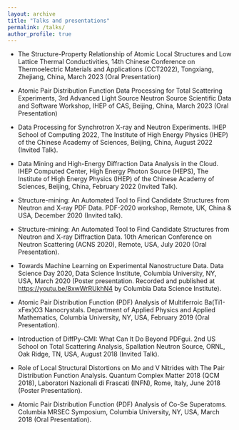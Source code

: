 ```yaml
---
layout: archive
title: "Talks and presentations"
permalink: /talks/
author_profile: true
---
```


- The Structure-Property Relationship of Atomic Local Structures and Low Lattice Thermal Conductivities, 14th Chinese Conference on Thermoelectric Materials and Applications (CCT2022), Tongxiang, Zhejiang, China, March 2023 (Oral Presentation)

- Atomic Pair Distribution Function Data Processing for Total Scattering Experiments, 3rd Advanced Light Source Neutron Source Scientific Data and Software Workshop, IHEP of CAS, Beijing, China, March 2023 (Oral Presentation)

- Data Processing for Synchrotron X-ray and Neutron Experiments. IHEP School of Computing 2022, The Institute of High Energy Physics (IHEP) of the Chinese Academy of Sciences, Beijing, China, August 2022 (Invited Talk).


- Data Mining and High-Energy Diffraction Data Analysis in the Cloud. IHEP Computed Center, High Energy Photon Source (HEPS), The Institute of High Energy Physics (IHEP) of the Chinese Academy of Sciences, Beijing, China, February 2022 (Invited Talk).


- Structure-mining: An Automated Tool to Find Candidate Structures from Neutron and X-ray PDF Data. PDF-2020 workshop, Remote, UK, China & USA, December 2020 (Invited talk).


-  Structure-mining: An Automated Tool to Find Candidate Structures from Neutron and X-ray Diffraction Data. 10th American Conference on Neutron Scattering (ACNS 2020), Remote, USA, July 2020 (Oral Presentation).


- Towards Machine Learning on Experimental Nanostructure Data. Data Science Day 2020, Data Science Institute, Columbia University, NY, USA, March 2020 (Poster presentation. Recorded and published at https://youtu.be/8xwWrRUkhN4 by Columbia Data Science Institute).


- Atomic Pair Distribution Function (PDF) Analysis of Multiferroic Ba(Ti1-xFex)O3 Nanocrystals. Department of Applied Physics and Applied Mathematics, Columbia University, NY, USA, February 2019 (Oral Presentation).


- Introduction of DiffPy-CMI: What Can It Do Beyond PDFgui. 2nd US School on Total Scattering Analysis, Spallation Neutron Source, ORNL, Oak Ridge, TN, USA, August 2018 (Invited Talk).


- Role of Local Structural Distortions on Mo and V Nitrides with The Pair Distribution Function Analysis. Quantum Complex Matter 2018 (QCM 2018), Laboratori Nazionali di Frascati (INFN), Rome, Italy, June 2018 (Poster Presentation).


- Atomic Pair Distribution Function (PDF) Analysis of Co-Se Superatoms. Columbia MRSEC Symposium, Columbia University, NY, USA, March 2018 (Oral Presentation).





<!-- {% if site.talkmap_link == true %}

<p style="text-decoration:underline;"><a href="/talkmap.html">See a map of all the places I've given a talk!</a></p>

{% endif %}

{% for post in site.talks reversed %}
  {% include archive-single-talk.html %}
{% endfor %}
 -->